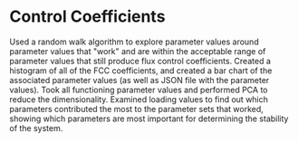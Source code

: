 # Control Coefficients 
Used a random walk algorithm to explore parameter values around parameter values that "work" and are within the acceptable range of parameter values that still produce flux control coefficients. Created a histogram of all of the FCC coefficients, and created a bar chart of the associated parameter values (as well as JSON file with the parameter values). Took all functioning parameter values and performed PCA to reduce the dimensionality. Examined loading values to find out which parameters contributed the most to the parameter sets that worked, showing which parameters are most important for determining the stability of the system. 
